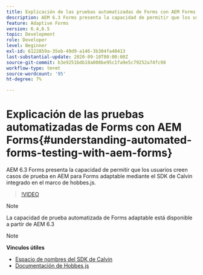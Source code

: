 ```yaml
---
title: Explicación de las pruebas automatizadas de Forms con AEM Forms
description: AEM 6.3 Forms presenta la capacidad de permitir que los usuarios creen casos de prueba en AEM para Forms adaptable mediante el SDK de Calvin integrado en el marco de hobbes.js
feature: Adaptive Forms
version: 6.4,6.5
topic: Development
role: Developer
level: Beginner
exl-id: 6122859a-35eb-49d9-a146-3b304fa40413
last-substantial-update: 2020-09-10T00:00:00Z
source-git-commit: b3e9251bdb18a008be95c1fa9e5c79252a74fc98
workflow-type: tm+mt
source-wordcount: '95'
ht-degree: 7%

---
```


# Explicación de las pruebas automatizadas de Forms con AEM Forms{#understanding-automated-forms-testing-with-aem-forms}

AEM 6.3 Forms presenta la capacidad de permitir que los usuarios creen casos de prueba en AEM para Forms adaptable mediante el SDK de Calvin integrado en el marco de hobbes.js.

>[!VIDEO](https://video.tv.adobe.com/v/19700?quality=12&learn=on)

>[!NOTE]
>
>La capacidad de prueba automatizada de Forms adaptable está disponible a partir de AEM 6.3

>[!NOTE]
>
>**Vínculos útiles**
>
>* [Espacio de nombres del SDK de Calvin](https://helpx.adobe.com/aem-forms/6-3/calvin-sdk-javascript-api/calvin.html)
>* [Documentación de Hobbes.js](https://experienceleague.adobe.com/docs/experience-manager-release-information/aem-release-updates/previous-updates/aem-previous-versions.html?lang=es)


